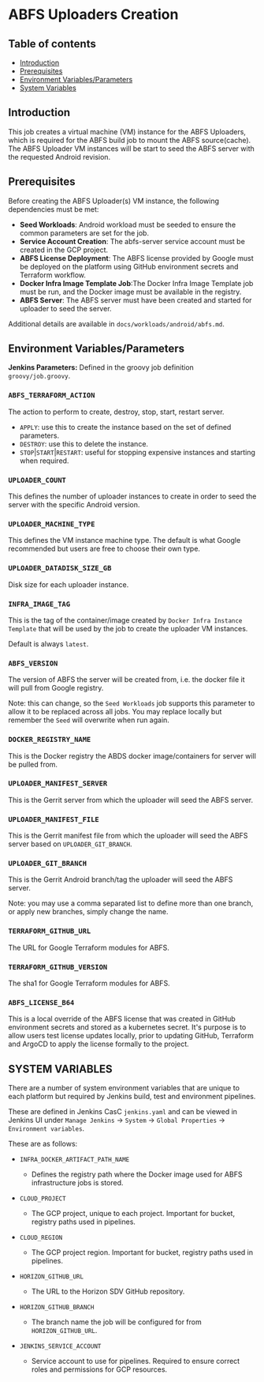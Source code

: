 # ABFS Uploaders Creation

## Table of contents
- [Introduction](#introduction)
- [Prerequisites](#prerequisites)
- [Environment Variables/Parameters](#environment-variables)
- [System Variables](#system-variables)

## Introduction <a name="introduction"></a>

This job creates a virtual machine (VM) instance for the ABFS Uploaders, which is required for the ABFS build job to mount the ABFS source(cache).<br/>
The ABFS Uploader VM instances will be start to seed the ABFS server with the requested Android revision.

## Prerequisites<a name="prerequisites"></a>

Before creating the ABFS Uploader(s) VM instance, the following dependencies must be met:

- **Seed Workloads**: Android workload must be seeded to ensure the common parameters are set for the job.
- **Service Account Creation**: The abfs-server service account must be created in the GCP project.
- **ABFS License Deployment**: The ABFS license provided by Google must be deployed on the platform using GitHub environment secrets and Terraform workflow.
- **Docker Infra Image Template Job**:The Docker Infra Image Template job must be run, and the Docker image must be available in the registry.
- **ABFS Server**: The ABFS server must have been created and started for uploader to seed the server.

Additional details are available in `docs/workloads/android/abfs.md`.


## Environment Variables/Parameters <a name="environment-variables"></a>

**Jenkins Parameters:** Defined in the groovy job definition `groovy/job.groovy`.

### `ABFS_TERRAFORM_ACTION`

The action to perform to create, destroy, stop, start, restart server.

- `APPLY`: use this to create the instance based on the set of defined parameters.
- `DESTROY`: use this to delete the instance.
- `STOP`|`START`|`RESTART`: useful for stopping expensive instances and starting when required.

### `UPLOADER_COUNT`

This defines the number of uploader instances to create in order to seed the server with the specific Android version.

### `UPLOADER_MACHINE_TYPE`

This defines the VM instance machine type. The default is what Google recommended but users are free to choose their own type.

### `UPLOADER_DATADISK_SIZE_GB`

Disk size for each uploader instance.

### `INFRA_IMAGE_TAG`

This is the tag of the container/image created by `Docker Infra Instance Template` that will be used by the job to create the uploader VM instances.

Default is always `latest`.

### `ABFS_VERSION`

The version of ABFS the server will be created from, i.e. the docker file it will pull from Google registry.

Note: this can change, so the `Seed Workloads` job supports this parameter to allow it to be replaced across all jobs.  You may replace locally but remember the `Seed` will overwrite when run again.

### `DOCKER_REGISTRY_NAME`

This is the Docker registry the ABDS docker image/containers for server will be pulled from.

### `UPLOADER_MANIFEST_SERVER`

This is the Gerrit server from which the uploader will seed the ABFS server.

### `UPLOADER_MANIFEST_FILE`

This is the Gerrit manifest file from which the uploader will seed the ABFS server based on `UPLOADER_GIT_BRANCH`.

### `UPLOADER_GIT_BRANCH`

This is the Gerrit Android branch/tag the uploader will seed the ABFS server.

Note: you may use a comma separated list to define more than one branch, or apply new branches, simply change the name.

### `TERRAFORM_GITHUB_URL`

The URL for Google Terraform modules for ABFS.

### `TERRAFORM_GITHUB_VERSION`

The sha1 for Google Terraform modules for ABFS.

### `ABFS_LICENSE_B64`

This is a local override of the ABFS license that was created in GitHub environment secrets and stored as a kubernetes secret. It's purpose is to allow users test license updates locally, prior to updating GitHub, Terraform and ArgoCD to apply the license formally to the project.

## SYSTEM VARIABLES <a name="system-variables"></a>

There are a number of system environment variables that are unique to each platform but required by Jenkins build, test and environment pipelines.

These are defined in Jenkins CasC `jenkins.yaml` and can be viewed in Jenkins UI under `Manage Jenkins` -> `System` -> `Global Properties` -> `Environment variables`.

These are as follows:

-   `INFRA_DOCKER_ARTIFACT_PATH_NAME`
    - Defines the registry path where the Docker image used for ABFS infrastructure jobs is stored.

-   `CLOUD_PROJECT`
    - The GCP project, unique to each project. Important for bucket, registry paths used in pipelines.

-   `CLOUD_REGION`
    - The GCP project region. Important for bucket, registry paths used in pipelines.

-   `HORIZON_GITHUB_URL`
    - The URL to the Horizon SDV GitHub repository.

-   `HORIZON_GITHUB_BRANCH`
    - The branch name the job will be configured for from `HORIZON_GITHUB_URL`.

-   `JENKINS_SERVICE_ACCOUNT`
    - Service account to use for pipelines. Required to ensure correct roles and permissions for GCP resources.
